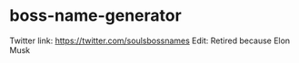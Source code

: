 # boss-name-generator
Twitter link: https://twitter.com/soulsbossnames
Edit: Retired because Elon Musk
